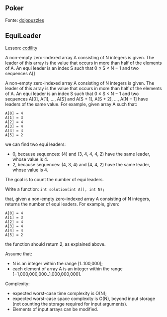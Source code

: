 ## Poker

Fonte: [dojopuzzles](http://dojopuzzles.com/problemas/exibe/poker/)

## EquiLeader

Lesson: [codility](https://codility.com/media/train/6-Leader.pdf)

A non-empty zero-indexed array A consisting of N integers is given.
The leader of this array is the value that occurs in more than half of the elements of A.
An equi leader is an index S such that 0 ≤ S < N − 1 and two sequences A[]

A non-empty zero-indexed array A consisting of N integers is given.
The leader of this array is the value that occurs in more than half of the elements of A.
An equi leader is an index S such that 0 ≤ S < N − 1 and two sequences A[0], A[1], ..., A[S] and A[S + 1], A[S + 2], ..., A[N − 1] have leaders of the same value.
For example, given array A such that:

    A[0] = 4
    A[1] = 3
    A[2] = 4
    A[3] = 4
    A[4] = 4
    A[5] = 2

we can find two equi leaders:
* 0, because sequences: (4) and (3, 4, 4, 4, 2) have the same leader, whose value is 4.
* 2, because sequences: (4, 3, 4) and (4, 4, 2) have the same leader, whose value is 4.

The goal is to count the number of equi leaders.

Write a function:
```int solution(int A[], int N);```

that, given a non-empty zero-indexed array A consisting of N integers, returns the number of equi leaders.
For example, given:

    A[0] = 4
    A[1] = 3
    A[2] = 4
    A[3] = 4
    A[4] = 4
    A[5] = 2

the function should return 2, as explained above.

Assume that:
* N is an integer within the range [1..100,000];
* each element of array A is an integer within the range [−1,000,000,000..1,000,000,000].

Complexity:
* expected worst-case time complexity is O(N);
* expected worst-case space complexity is O(N), beyond input storage (not counting the storage required for input arguments).
* Elements of input arrays can be modified.
